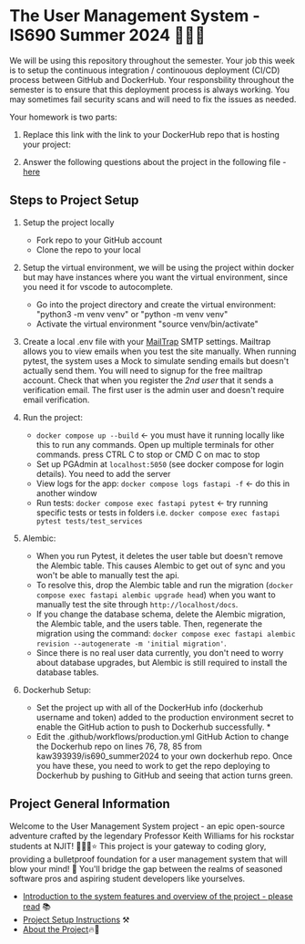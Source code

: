 

# The User Management System - IS690 Summer 2024 🎉✨🔥

We will be using this repository throughout the semester.  Your job this week is to setup the continuous integration / continouous deployment (CI/CD) process between GitHub and DockerHub.  Your responsbility throughout the semester is to ensure that this deployment process is always working.  You may sometimes fail security scans and will need to fix the issues as needed. 

Your homework is two parts:

1.  Replace this link with the link to your DockerHub repo that is hosting your project:

2.  Answer the following questions about the project in the following file - [here](answer.md)




## Steps to Project Setup

1. Setup the project locally
    * Fork repo to your GitHub account
    * Clone the repo to your local

2. Setup the virtual environment, we will be using the project within docker but may have instances where you want the virtual environment, since you need it for vscode to autocomplete.
    * Go into the project directory and create the virtual environment: "python3 -m venv venv"   or "python -m venv venv"
    * Activate the virtual environment "source venv/bin/activate"

2. Create a local .env file with your [MailTrap](https://mailtrap.io/) SMTP settings. Mailtrap allows you to view emails when you test the site manually. When running pytest, the system uses a Mock to simulate sending emails but doesn't actually send them.  You will need to signup for the free mailtrap account.  Check that when you register the *2nd user* that it sends a verification email.  The first user is the admin user and doesn't require email verification.

3. Run the project:
    * `docker compose up --build` <- you must have it running locally like this to run any commands.  Open up multiple terminals for other commands. press CTRL C to stop or CMD C on mac to stop
    * Set up PGAdmin at `localhost:5050` (see docker compose for login details).  You need to add the server
    * View logs for the app: `docker compose logs fastapi -f` <- do this in another window 
    * Run tests: `docker compose exec fastapi pytest`  <- try running specific tests or tests in folders i.e. `docker compose exec fastapi pytest tests/test_services`

4. Alembic:
    * When you run Pytest, it deletes the user table but doesn't remove the Alembic table. This causes Alembic to get out of sync and you won't be able to manually test the api.
    * To resolve this, drop the Alembic table and run the migration (`docker compose exec fastapi alembic upgrade head`) when you want to manually test the site through `http://localhost/docs`.
    * If you change the database schema, delete the Alembic migration, the Alembic table, and the users table. Then, regenerate the migration using the command: `docker compose exec fastapi alembic revision --autogenerate -m 'initial migration'`.
    * Since there is no real user data currently, you don't need to worry about database upgrades, but Alembic is still required to install the database tables.

5.  Dockerhub Setup:

    * Set the project up with all of the DockerHub info (dockerhub username and token) added to the production environment secret to enable the GitHub action to push to Dockerhub successfully.  *
    * Edit the .github/workflows/production.yml GitHub Action to change the Dockerhub repo on lines 76, 78, 85 from kaw393939/is690_summer2024 to your own dockerhub repo.  Once you have these, you need to work to get the repo deploying to Dockerhub by pushing to GitHub and seeing that action turns green.  

## Project General Information

Welcome to the User Management System project - an epic open-source adventure crafted by the legendary Professor Keith Williams for his rockstar students at NJIT! 🏫👨‍🏫⭐ This project is your gateway to coding glory, providing a bulletproof foundation for a user management system that will blow your mind! 🤯 You'll bridge the gap between the realms of seasoned software pros and aspiring student developers like yourselves. 


- [Introduction to the system features and overview of the project - please read](system_documentation.md) 📚
- [Project Setup Instructions](setup.md) ⚒️
- [About the Project](about.md)🔥🌟


